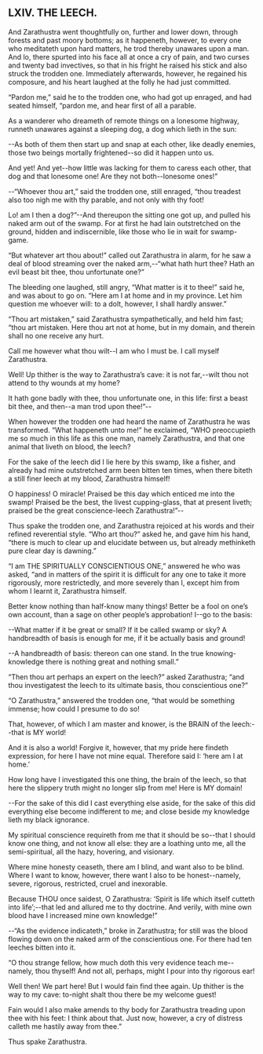 ## LXIV. THE LEECH.

And Zarathustra went thoughtfully on, further and lower down, through
forests and past moory bottoms; as it happeneth, however, to every one
who meditateth upon hard matters, he trod thereby unawares upon a man.
And lo, there spurted into his face all at once a cry of pain, and two
curses and twenty bad invectives, so that in his fright he raised his
stick and also struck the trodden one. Immediately afterwards, however,
he regained his composure, and his heart laughed at the folly he had
just committed.

“Pardon me,” said he to the trodden one, who had got up enraged, and had
seated himself, “pardon me, and hear first of all a parable.

As a wanderer who dreameth of remote things on a lonesome highway,
runneth unawares against a sleeping dog, a dog which lieth in the sun:

--As both of them then start up and snap at each other, like deadly
enemies, those two beings mortally frightened--so did it happen unto us.

And yet! And yet--how little was lacking for them to caress each other,
that dog and that lonesome one! Are they not both--lonesome ones!”

--“Whoever thou art,” said the trodden one, still enraged, “thou
treadest also too nigh me with thy parable, and not only with thy foot!

Lo! am I then a dog?”--And thereupon the sitting one got up, and pulled
his naked arm out of the swamp. For at first he had lain outstretched
on the ground, hidden and indiscernible, like those who lie in wait for
swamp-game.

“But whatever art thou about!” called out Zarathustra in alarm, for he
saw a deal of blood streaming over the naked arm,--“what hath hurt thee?
Hath an evil beast bit thee, thou unfortunate one?”

The bleeding one laughed, still angry, “What matter is it to thee!” said
he, and was about to go on. “Here am I at home and in my province.
Let him question me whoever will: to a dolt, however, I shall hardly
answer.”

“Thou art mistaken,” said Zarathustra sympathetically, and held him
fast; “thou art mistaken. Here thou art not at home, but in my domain,
and therein shall no one receive any hurt.

Call me however what thou wilt--I am who I must be. I call myself
Zarathustra.

Well! Up thither is the way to Zarathustra’s cave: it is not far,--wilt
thou not attend to thy wounds at my home?

It hath gone badly with thee, thou unfortunate one, in this life: first
a beast bit thee, and then--a man trod upon thee!”--

When however the trodden one had heard the name of Zarathustra he was
transformed. “What happeneth unto me!” he exclaimed, “WHO preoccupieth
me so much in this life as this one man, namely Zarathustra, and that
one animal that liveth on blood, the leech?

For the sake of the leech did I lie here by this swamp, like a fisher,
and already had mine outstretched arm been bitten ten times, when there
biteth a still finer leech at my blood, Zarathustra himself!

O happiness! O miracle! Praised be this day which enticed me into the
swamp! Praised be the best, the livest cupping-glass, that at present
liveth; praised be the great conscience-leech Zarathustra!”--

Thus spake the trodden one, and Zarathustra rejoiced at his words and
their refined reverential style. “Who art thou?” asked he, and gave
him his hand, “there is much to clear up and elucidate between us, but
already methinketh pure clear day is dawning.”

“I am THE SPIRITUALLY CONSCIENTIOUS ONE,” answered he who was asked,
“and in matters of the spirit it is difficult for any one to take it
more rigorously, more restrictedly, and more severely than I, except him
from whom I learnt it, Zarathustra himself.

Better know nothing than half-know many things! Better be a fool on
one’s own account, than a sage on other people’s approbation! I--go to
the basis:

--What matter if it be great or small? If it be called swamp or sky?
A handbreadth of basis is enough for me, if it be actually basis and
ground!

--A handbreadth of basis: thereon can one stand. In the true
knowing-knowledge there is nothing great and nothing small.”

“Then thou art perhaps an expert on the leech?” asked Zarathustra; “and
thou investigatest the leech to its ultimate basis, thou conscientious
one?”

“O Zarathustra,” answered the trodden one, “that would be something
immense; how could I presume to do so!

That, however, of which I am master and knower, is the BRAIN of the
leech:--that is MY world!

And it is also a world! Forgive it, however, that my pride here findeth
expression, for here I have not mine equal. Therefore said I: ‘here am I
at home.’

How long have I investigated this one thing, the brain of the leech, so
that here the slippery truth might no longer slip from me! Here is MY
domain!

--For the sake of this did I cast everything else aside, for the sake of
this did everything else become indifferent to me; and close beside my
knowledge lieth my black ignorance.

My spiritual conscience requireth from me that it should be so--that I
should know one thing, and not know all else: they are a loathing unto
me, all the semi-spiritual, all the hazy, hovering, and visionary.

Where mine honesty ceaseth, there am I blind, and want also to be blind.
Where I want to know, however, there want I also to be honest--namely,
severe, rigorous, restricted, cruel and inexorable.

Because THOU once saidest, O Zarathustra: ‘Spirit is life which itself
cutteth into life’;--that led and allured me to thy doctrine. And
verily, with mine own blood have I increased mine own knowledge!”

--“As the evidence indicateth,” broke in Zarathustra; for still was the
blood flowing down on the naked arm of the conscientious one. For there
had ten leeches bitten into it.

“O thou strange fellow, how much doth this very evidence teach
me--namely, thou thyself! And not all, perhaps, might I pour into thy
rigorous ear!

Well then! We part here! But I would fain find thee again. Up thither is
the way to my cave: to-night shalt thou there be my welcome guest!

Fain would I also make amends to thy body for Zarathustra treading upon
thee with his feet: I think about that. Just now, however, a cry of
distress calleth me hastily away from thee.”

Thus spake Zarathustra.





